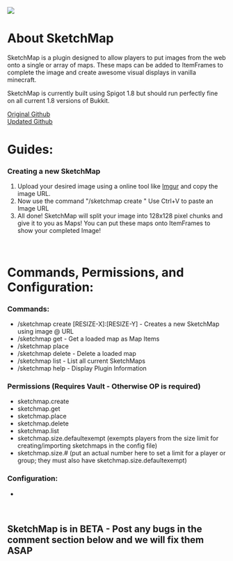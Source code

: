 <img src="http://i.imgur.com/4nAFu5K.png"></img>

<h1>About SketchMap</h1>

<p>SketchMap is a plugin designed to allow players to put images from the web onto a single or array of maps. These maps can be added to ItemFrames to complete the image and create awesome visual displays in vanilla minecraft.</p>
<p>SketchMap is currently built using Spigot 1.8 but should run  perfectly fine on all current 1.8 versions of Bukkit. </p>

<a href="https://github.com/slipswhitley/SketchMap" target="_blank">Original Github</a> </br>
<a href="https://github.com/trainphreak/SketchMap" target="_blank">Updated Github</a>
</br>
<h1>Guides:</h1>
<h3>  Creating a new SketchMap</h3>
<ol> 
  <li>Upload your desired image using a online tool like <a href="http://imgur.com>Imgur" target="_blank">Imgur</a> and copy the image URL.</li>
  <li>Now use the command "/sketchmap create <map-name> <URL>" Use Ctrl+V to paste an Image URL</li>
  <li>All done! SketchMap will split your image into 128x128 pixel chunks and give it to you as Maps! You can put these maps onto ItemFrames to show your completed Image!</li>
</ol>
</br>
<h1>Commands, Permissions, and Configuration:</h1>
<h3>  Commands:</h3>
<ul>
  <li> /sketchmap create <MAP-ID> <URL> [RESIZE-X]:[RESIZE-Y] -  Creates a new SketchMap using image @ URL</li>
  <li> /sketchmap get <MAP-ID> - Get a loaded map as Map Items</li>
  <li> /sketchmap place <MAP-ID> </li>
  <li> /sketchmap delete <MAP-ID> - Delete a loaded map</li>
  <li> /sketchmap list - List all current SketchMaps</li>
  <li> /sketchmap help - Display Plugin Information</li>
</ul>

<h3>  Permissions (Requires Vault - Otherwise OP is required)</h3>
<ul>
  <li> sketchmap.create</li>
  <li> sketchmap.get</li>
  <li> sketchmap.place</li>
  <li> sketchmap.delete</li>
  <li> sketchmap.list</li>
  <li> sketchmap.size.defaultexempt (exempts players from the size limit for creating/importing sketchmaps in the config file)</li>
  <li> sketchmap.size.# (put an actual number here to set a limit for a player or group; they must also have sketchmap.size.defaultexempt)</li>
</ul>

<h3> Configuration: </h3>
<ul>
  <li></li>
</ul>

</br>
<h2>SketchMap is in BETA - Post any bugs in the comment section below and we will fix them ASAP</h2>

